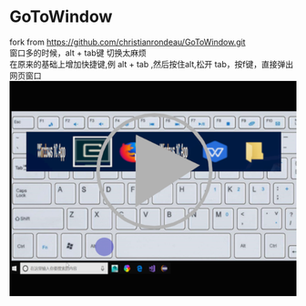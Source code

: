 # GoToWindow
fork from https://github.com/christianrondeau/GoToWindow.git <br/>
窗口多的时候，alt + tab键 切换太麻烦<br/>
在原来的基础上增加快捷键,例 alt + tab ,然后按住alt,松开 tab，按f键，直接弹出网页窗口
[![Watch the video](https://github.com/advx9600/GoToWindow/raw/master/readme.png)](http://player.youku.com/embed/XMzk5MDgwMTY0NA==)